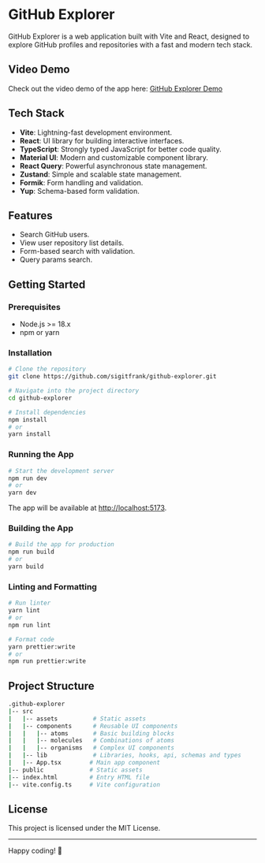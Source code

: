 # GitHub Explorer

GitHub Explorer is a web application built with Vite and React, designed to explore GitHub profiles and repositories with a fast and modern tech stack.

## Video Demo

Check out the video demo of the app here: [GitHub Explorer Demo](<https://drive.google.com/file/d/1I4a5tZ0g9hn2hEyFk3u4GKs8-mCY4Duv/view?usp=sharing>)

## Tech Stack

- **Vite**: Lightning-fast development environment.
- **React**: UI library for building interactive interfaces.
- **TypeScript**: Strongly typed JavaScript for better code quality.
- **Material UI**: Modern and customizable component library.
- **React Query**: Powerful asynchronous state management.
- **Zustand**: Simple and scalable state management.
- **Formik**: Form handling and validation.
- **Yup**: Schema-based form validation.

## Features

- Search GitHub users.
- View user repository list details.
- Form-based search with validation.
- Query params search.

## Getting Started

### Prerequisites

- Node.js >= 18.x
- npm or yarn

### Installation

```bash
# Clone the repository
git clone https://github.com/sigitfrank/github-explorer.git

# Navigate into the project directory
cd github-explorer

# Install dependencies
npm install
# or
yarn install
```

### Running the App

```bash
# Start the development server
npm run dev
# or
yarn dev
```

The app will be available at [http://localhost:5173](http://localhost:5173).

### Building the App

```bash
# Build the app for production
npm run build
# or
yarn build
```

### Linting and Formatting

```bash
# Run linter
yarn lint 
# or
npm run lint 

# Format code
yarn prettier:write
# or
npm run prettier:write
```

## Project Structure

```bash
.github-explorer
|-- src
|   |-- assets          # Static assets
|   |-- components      # Reusable UI components
|   |   |-- atoms       # Basic building blocks
|   |   |-- molecules   # Combinations of atoms
|   |   |-- organisms   # Complex UI components
|   |-- lib             # Libraries, hooks, api, schemas and types
|   |-- App.tsx        # Main app component
|-- public             # Static assets
|-- index.html         # Entry HTML file
|-- vite.config.ts     # Vite configuration
```

## License

This project is licensed under the MIT License.

---

Happy coding! 🚀